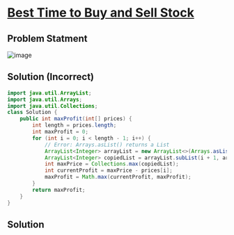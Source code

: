 # [Best Time to Buy and Sell Stock](https://leetcode.com/problems/best-time-to-buy-and-sell-stock/?envType=study-plan-v2&envId=top-interview-150)
## Problem Statment
![image](https://github.com/SiddhantKumarMaurya/LeetCode_Questions/assets/107787014/43243ee3-744f-4301-a192-066e9036f6ab)
## Solution (Incorrect)
```java
import java.util.ArrayList;
import java.util.Arrays;
import java.util.Collections;
class Solution {
    public int maxProfit(int[] prices) {
        int length = prices.length;
        int maxProfit = 0;
        for (int i = 0; i < length - 1; i++) {
            // Error: Arrays.asList() returns a List
            ArrayList<Integer> arrayList = new ArrayList<>(Arrays.asList(prices));
            ArrayList<Integer> copiedList = arrayList.subList(i + 1, arrayList.size());
            int maxPrice = Collections.max(copiedList);
            int currentProfit = maxPrice - prices[i];
            maxProfit = Math.max(currentProfit, maxProfit);
        }
        return maxProfit;
    }
}
```
## Solution
